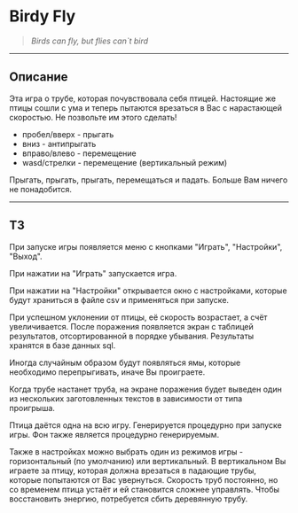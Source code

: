 # Birdy Fly
> *Birds can fly, but flies can`t bird*
___
## Описание
Эта игра о трубе, которая почувствовала себя птицей.
Настоящие же птицы сошли с ума и теперь пытаются
врезаться в Вас с нарастающей скоростью. Не
позвольте им этого сделать!
- пробел/вверх - прыгать
- вниз - антипрыгать
- вправо/влево - перемещение
- wasd/стрелки - перемещение (вертикальный режим)

Прыгать, прыгать, прыгать, перемещаться и падать. Больше Вам
ничего не понадобится.

___
## ТЗ
При запуске игры появляется меню с кнопками "Играть",
"Настройки", "Выход".

При нажатии на "Играть" запускается игра.

При нажатии на "Настройки" открывается окно с
настройками, которые будут храниться в файле
csv и применяться при запуске.

При успешном уклонении от птицы, её скорость возрастает, а
счёт увеличивается. После поражения появляется экран с
таблицей результатов, отсортированной в порядке убывания.
Результаты хранятся в базе данных sql.

Иногда случайным образом будут появляться ямы,
которые необходимо перепрыгивать, иначе Вы проиграете.

Когда трубе настанет труба, на экране поражения будет
выведен один из нескольких заготовленных текстов в
зависимости от типа проигрыша.

Птица даётся одна на всю игру. Генерируется процедурно
при запуске игры. Фон также является процедурно
генерируемым.

Также в настройках можно выбрать один из режимов игры -
горизонтальный (по умолчанию) или вертикальный.
В вертикальном Вы играете за птицу, которая должна
врезаться в падающие трубы, которые попытаются от
Вас увернуться. Скорость труб постоянно, но со временем
птица устаёт и ей становится сложнее управлять. Чтобы
восстановить энергию, потребуется сбить деревянную трубу.
